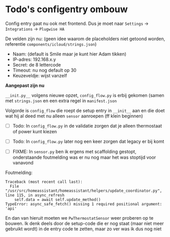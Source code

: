 # Todo's configentry ombouw

Config entry gaat nu ook met frontend. Dus je moet naar `Settings` -> `Integrations` -> `Plugwise HA`

De velden zijn nu: (geen idee waarom de placeholders niet getoond worden, referentie `components/icloud/strings.json`)

 - Naam: (default is Smile maar je kunt hier Adam tikken)
 - IP-adres: 192.168.x.y
 - Secret: de 8 lettercode
 - Timeout: nu nog default op 30
 - Keuzeveldje: wijst vanzelf

**Aangepast zijn nu**

`__init.py__` volgens nieuwe opzet, `config_flow.py` is erbij gekomen (samen met `strings.json` en een extra regel in `manifest.json`

Volgorde is `config_flow` die roept de setup entry in `__init__` aan en die doet wat hij al deed met nu alleen `sensor` aanroepen (ff klein beginnen)

 - [ ] Todo: In `config_flow.py` in de validatie zorgen dat je alleen thermostaat of power kunt kiezen
 - [ ] Todo: In `config_flow.py` later nog een keer zorgen dat legacy er bij komt

 - [ ] FIXME: In `sensor.py` ben ik ergens met scaffolding gestopt, onderstaande foutmelding was er nu nog maar het was stoptijd voor vanavond

Foutmelding:

```
Traceback (most recent call last):
  File "/usr/src/homeassistant/homeassistant/helpers/update_coordinator.py", line 115, in async_refresh
    self.data = await self.update_method()
TypeError: async_safe_fetch() missing 1 required positional argument: 'api'

```

En dan van hieruit moeten we `PwThermostatSensor` weer proberen op te bouwen. Ik denk deels door de setup-code die er nog staat (maar niet meer gebruikt wordt) in de entry code te zetten, maar zo ver was ik dus nog niet
